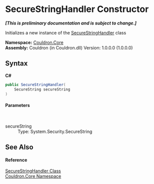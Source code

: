 # SecureStringHandler Constructor 
 _**\[This is preliminary documentation and is subject to change.\]**_

Initializes a new instance of the <a href="T_Couldron_Core_SecureStringHandler">SecureStringHandler</a> class

**Namespace:**&nbsp;<a href="N_Couldron_Core">Couldron.Core</a><br />**Assembly:**&nbsp;Couldron (in Couldron.dll) Version: 1.0.0.0 (1.0.0.0)

## Syntax

**C#**<br />
``` C#
public SecureStringHandler(
	SecureString secureString
)
```


#### Parameters
&nbsp;<dl><dt>secureString</dt><dd>Type: System.Security.SecureString<br /></dd></dl>

## See Also


#### Reference
<a href="T_Couldron_Core_SecureStringHandler">SecureStringHandler Class</a><br /><a href="N_Couldron_Core">Couldron.Core Namespace</a><br />